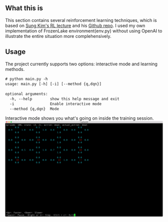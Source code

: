 ## What this is ##

This section contains several reinforcement learning techniques, which is based on [Sung Kim's RL lecture](http://hunkim.github.io/ml/) and his [Github repo](https://github.com/hunkim/ReinforcementZeroToAll).
I used my own implementation of FrozenLake environment(env.py) without using OpenAI to illustrate the entire situation more complehensively.

## Usage ##
The project currently supports two options: interactive mode and learning methods.
```
# python main.py -h
usage: main.py [-h] [-i] [--method {q,dqn}]

optional arguments:
  -h, --help        show this help message and exit
  -i                Enable interactive mode
  --method {q,dqn}  Mode
```

Interactive mode shows you what's going on inside the training session.
![preview](images/interactive_mode.png)
